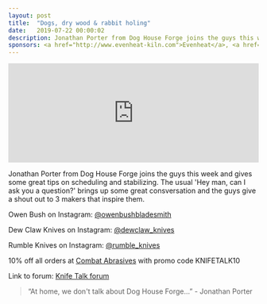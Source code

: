 ```yaml
---
layout: post
title:  "Dogs, dry wood & rabbit holing"
date:   2019-07-22 00:00:02
description: Jonathan Porter from Dog House Forge joins the guys this week and gives some great tips on scheduling and stabilizing. The usual 'Hey man, can I ask you a question?' brings up some great consversation and the guys give a shout out to 3 makers that inspire them.  
sponsors: <a href="http://www.evenheat-kiln.com">Evenheat</a>, <a href="http://www.combatabrasives.com">Combat Abrasives</a> and <a href="https://newjerseysteelbaron.com">New Jersey Steel Baron</a>.
---
```


<iframe height="200px" width="100%" frameborder="no" scrolling="no" seamless src="https://player.simplecast.com/16847be8-1eee-471b-9df0-bae26f409839?dark=false"></iframe>

Jonathan Porter from Dog House Forge joins the guys this week and gives some great tips on scheduling and stabilizing. The usual 'Hey man, can I ask you a question?' brings up some great consversation and the guys give a shout out to 3 makers that inspire them.         

 
  

Owen Bush on Instagram: <a href="https://www.instagram.com/owenbushbladesmith"> @owenbushbladesmith  </a>  

Dew Claw Knives on Instagram: <a href="https://www.instagram.com/dewclaw_knives "> @dewclaw_knives </a>  

Rumble Knives on Instagram: <a href="https://www.instagram.com/rumble_knives"> @rumble_knives</a> 




  
10% off all orders at  <a href="http://www.combatabrasives.com">Combat Abrasives</a> with promo code KNIFETALK10 

 

   
  

Link to forum: <a href="http://forum.knifetalk.net">Knife Talk forum</a>




 


<blockquote class="largeQuote">“At home, we don't talk about Dog House Forge…” - Jonathan Porter</blockquote>




